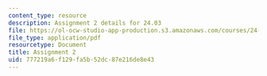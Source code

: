 ```yaml
---
content_type: resource
description: Assignment 2 details for 24.03
file: https://ol-ocw-studio-app-production.s3.amazonaws.com/courses/24-03-good-food-ethics-and-politics-of-food-spring-2017/777219a6f129fa5b52dc87e216de8e43_MIT24_03_assignment2.pdf
file_type: application/pdf
resourcetype: Document
title: Assignment 2
uid: 777219a6-f129-fa5b-52dc-87e216de8e43
---
```

